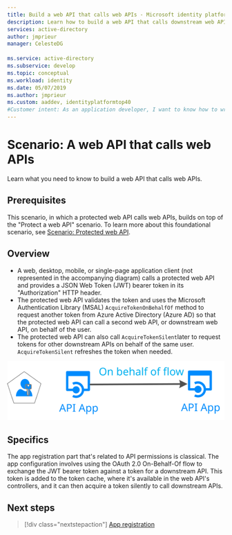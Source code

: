 ```yaml
---
title: Build a web API that calls web APIs - Microsoft identity platform | Azure
description: Learn how to build a web API that calls downstream web APIs (overview).
services: active-directory
author: jmprieur
manager: CelesteDG

ms.service: active-directory
ms.subservice: develop
ms.topic: conceptual
ms.workload: identity
ms.date: 05/07/2019
ms.author: jmprieur
ms.custom: aaddev, identityplatformtop40
#Customer intent: As an application developer, I want to know how to write a web API that calls web APIs by using the Microsoft identity platform for developers.
---
```


# Scenario: A web API that calls web APIs

Learn what you need to know to build a web API that calls web APIs.

## Prerequisites

This scenario, in which a protected web API calls web APIs, builds on top of the "Protect a web API" scenario. To learn more about this foundational scenario, see [Scenario: Protected web API](scenario-protected-web-api-overview.md).

## Overview

- A web, desktop, mobile, or single-page application client (not represented in the accompanying diagram) calls a protected web API and provides a JSON Web Token (JWT) bearer token in its "Authorization" HTTP header.
- The protected web API validates the token and uses the Microsoft Authentication Library (MSAL) `AcquireTokenOnBehalfOf` method to request another token from Azure Active Directory (Azure AD) so that the protected web API can call a second web API, or downstream web API, on behalf of the user.
- The protected web API can also call `AcquireTokenSilent`later to request tokens for other downstream APIs on behalf of the same user. `AcquireTokenSilent` refreshes the token when needed.

![Diagram of a web API calling a web API](media/scenarios/web-api.svg)

## Specifics

The app registration part that's related to API permissions is classical. The app configuration involves using the OAuth 2.0 On-Behalf-Of flow to exchange the JWT bearer token against a token for a downstream API. This token is added to the token cache, where it's available in the web API's controllers, and it can then acquire a token silently to call downstream APIs.

## Next steps

> [!div class="nextstepaction"]
> [App registration](scenario-web-api-call-api-app-registration.md)
